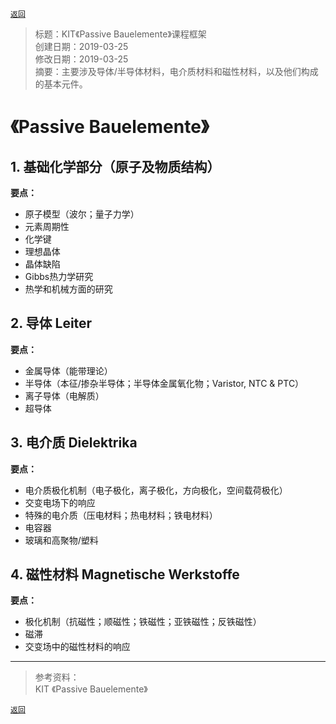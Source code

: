 [`返回`](README.md)

> 标题：KIT《Passive Bauelemente》课程框架  
> 创建日期：2019-03-25   
> 修改日期：2019-03-25  
> 摘要：主要涉及导体/半导体材料，电介质材料和磁性材料，以及他们构成的基本元件。  

# 《Passive Bauelemente》  

## 1. 基础化学部分（原子及物质结构）  
**要点：**  
- 原子模型（波尔；量子力学）  
- 元素周期性  
- 化学键  
- 理想晶体  
- 晶体缺陷  
- Gibbs热力学研究  
- 热学和机械方面的研究  

## 2. 导体 Leiter  
**要点：**  
- 金属导体（能带理论）  
- 半导体（本征/掺杂半导体；半导体金属氧化物；Varistor, NTC & PTC）  
- 离子导体（电解质）  
- 超导体  

## 3. 电介质 Dielektrika  
**要点：**  
- 电介质极化机制（电子极化，离子极化，方向极化，空间载荷极化）  
- 交变电场下的响应  
- 特殊的电介质（压电材料；热电材料；铁电材料）
- 电容器  
- 玻璃和高聚物/塑料    

## 4. 磁性材料 Magnetische Werkstoffe  
**要点：**  
- 极化机制（抗磁性；顺磁性；铁磁性；亚铁磁性；反铁磁性）  
- 磁滞  
- 交变场中的磁性材料的响应  

----------
> 参考资料：  
> KIT 《Passive Bauelemente》

[`返回`](README.md)  